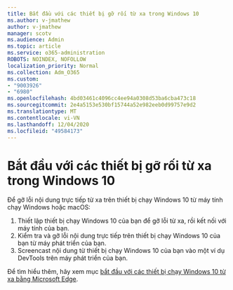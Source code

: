 ```yaml
---
title: Bắt đầu với các thiết bị gỡ rối từ xa trong Windows 10
ms.author: v-jmathew
author: v-jmathew
manager: scotv
ms.audience: Admin
ms.topic: article
ms.service: o365-administration
ROBOTS: NOINDEX, NOFOLLOW
localization_priority: Normal
ms.collection: Adm_O365
ms.custom:
- "9003926"
- "6980"
ms.openlocfilehash: 4bd03461c4096cc4ee94a0308d53ba6cba473c18
ms.sourcegitcommit: 2e4a5153e530bf15744a52e982eeb0d99757e9d2
ms.translationtype: MT
ms.contentlocale: vi-VN
ms.lasthandoff: 12/04/2020
ms.locfileid: "49584173"
---
```

# <a name="get-started-with-remotely-debugging-windows-10-devices"></a>Bắt đầu với các thiết bị gỡ rối từ xa trong Windows 10

Để gỡ lỗi nội dung trực tiếp từ xa trên thiết bị chạy Windows 10 từ máy tính chạy Windows hoặc macOS:

1. Thiết lập thiết bị chạy Windows 10 của bạn để gỡ lỗi từ xa, rồi kết nối với máy tính của bạn.
2. Kiểm tra và gỡ lỗi nội dung trực tiếp trên thiết bị chạy Windows 10 của bạn từ máy phát triển của bạn.
3. Screencast nội dung từ thiết bị chạy Windows 10 của bạn vào một ví dụ DevTools trên máy phát triển của bạn.

Để tìm hiểu thêm, hãy xem mục [bắt đầu với các thiết bị chạy Windows 10 từ xa bằng Microsoft Edge](https://go.microsoft.com/fwlink/?linkid=2142172).
